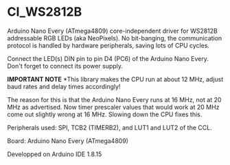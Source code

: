 # CI_WS2812B

Arduino Nano Every (ATmega4809) core-independent driver for WS2812B addressable RGB LEDs (aka NeoPixels).
No bit-banging, the communication protocol is handled by hardware peripherals, saving lots of CPU cycles.

Connect the LED(s) DIN pin to pin D4 (PC6) of the Arduino Nano Every.
Don't forget to connect its power supply.

**IMPORTANT NOTE**
*This library makes the CPU run at about 12 MHz, adjust baud rates and delay times accordingly!

The reason for this is that the Arduino Nano Every runs at 16 MHz, not at 20 MHz as advertised.
Now timer prescaler values that would work at 20 MHz come out slightly wrong at 16 MHz. Slowing down the CPU fixes this.

Peripherals used: SPI, TCB2 (TIMERB2), and LUT1 and LUT2 of the CCL.

Board: Arduino Nano Every (ATmega4809)

Developped on Arduino IDE 1.8.15
